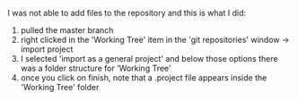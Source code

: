 I was not able to add files to the repository and this is what I did:

1. pulled the master branch
2. right clicked in the 'Working Tree' item in the 'git repositories' window -> import project
3. I selected 'import as a general project' and below those options there was a folder structure for 'Working Tree'
4. once you click on finish, note that a .project file appears inside the 'Working Tree' folder